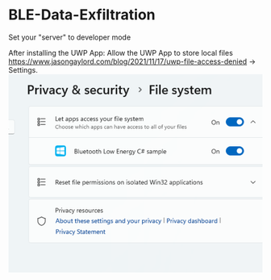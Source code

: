 # BLE-Data-Exfiltration

Set your "server" to developer mode

After installing the UWP App:
Allow the UWP App to store local files https://www.jasongaylord.com/blog/2021/11/17/uwp-file-access-denied -> Settings.
![alt text](image.png)